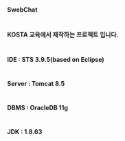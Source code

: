 # <h4>SwebChat</h4>
# <h4>KOSTA 교육에서 제작하는 프로젝트 입니다.</h4>
# <h4>IDE : STS 3.9.5(based on Eclipse)</h4>
# <h4>Server : Tomcat 8.5</h4>
# <h4>DBMS : OracleDB 11g</h4>
# <h4>JDK : 1.8.63</h4>
